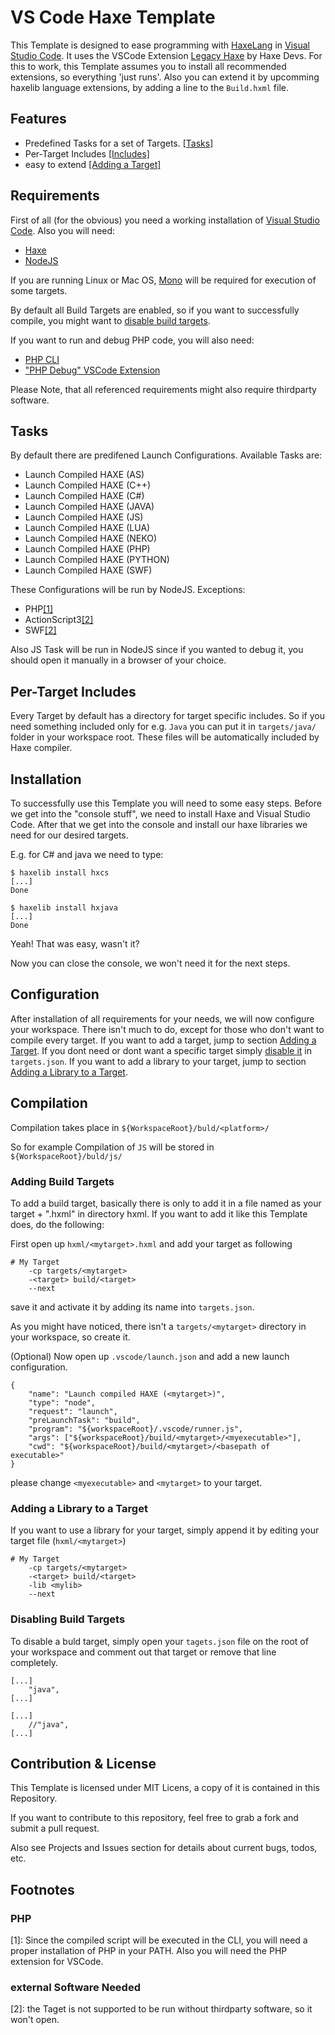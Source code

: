 # VS Code Haxe Template

This Template is designed to ease programming with [HaxeLang](https://haxe.org) in [Visual Studio Code](https://code.visualstudio.com).
It uses the VSCode Extension [Legacy Haxe](https://marketplace.visualstudio.com/items?itemName=haxedevs.haxe) by Haxe Devs.
For this to work, this Template assumes you to install all recommended extensions, so everything 'just runs'.
Also you can extend it by upcomming haxelib language extensions, by adding a line to the ```Build.hxml``` file.

## Features

* Predefined Tasks for a set of Targets. [[Tasks]](#tasks)
* Per-Target Includes [[Includes]](#per-target-includes)
* easy to extend [[Adding a Target]](#adding-build-targets)

## Requirements

First of all (for the obvious) you need a working installation of [Visual Studio Code](https://code.visualstudio.com).
Also you will need:

* [Haxe](https://haxe.org/)
* [NodeJS](https://nodejs.org/)

If you are running Linux or Mac OS, [Mono](www.mono-project.com/download/) will be required for execution of some targets.

By default all Build Targets are enabled, so if you want to successfully compile, you might want to [disable build targets](#disabling-build-targets).

If you want to run and debug PHP code, you will also need:

* [PHP CLI](php.net/downloads.php)
* ["PHP Debug" VSCode Extension](https://marketplace.visualstudio.com/items?itemName=felixfbecker.php-debug)

Please Note, that all referenced requirements might also require thirdparty software.

## Tasks

By default there are predifened Launch Configurations.
Available Tasks are:

* Launch Compiled HAXE (AS)
* Launch Compiled HAXE (C++)
* Launch Compiled HAXE (C#)
* Launch Compiled HAXE (JAVA)
* Launch Compiled HAXE (JS)
* Launch Compiled HAXE (LUA)
* Launch Compiled HAXE (NEKO)
* Launch Compiled HAXE (PHP)
* Launch Compiled HAXE (PYTHON)
* Launch Compiled HAXE (SWF)

These Configurations will be run by NodeJS.
Exceptions:

* PHP[[1]](#php)
* ActionScript3[[2]](#external-software-needed)
* SWF[[2]](#external-software-needed)

Also JS Task will be run in NodeJS since if you wanted to debug it, you should open it manually in a browser of your choice.

## Per-Target Includes

Every Target by default has a directory for target specific includes.
So if you need something included only for e.g. ```Java``` you can put it in ```targets/java/``` folder in your workspace root.
These files will be automatically included by Haxe compiler.

## Installation

To successfully use this Template you will need to some easy steps.
Before we get into the "console stuff", we need to install Haxe and Visual Studio Code.
After that we get into the console and install our haxe libraries we need for our desired targets.

E.g. for C# and java we need to type:

```console
$ haxelib install hxcs
[...]
Done

$ haxelib install hxjava
[...]
Done
```

Yeah! That was easy, wasn't it?

Now you can close the console, we won't need it for the next steps.

## Configuration

After installation of all requirements for your needs, we will now configure your workspace.
There isn't much to do, except for those who don't want to compile every target.
If you want to add a target, jump to section [Adding a Target](#adding-build-targets).
If you dont need or dont want a specific target simply [disable it](#disabling-build-targets) in ```targets.json```.
If you want to add a library to your target, jump to section [Adding a Library to a Target](#adding-a-library-to-a-target).

## Compilation

Compilation takes place in ```${WorkspaceRoot}/buld/<platform>/```

So for example Compilation of ```JS``` will be stored in ```${WorkspaceRoot}/buld/js/```

### Adding Build Targets

To add a build target, basically there is only to add it in a file named as your target + ".hxml" in directory hxml.
If you want to add it like this Template does, do the following:

First open up ```hxml/<mytarget>.hxml``` and add your target as following

```code
# My Target
    -cp targets/<mytarget>
    -<target> build/<target>
    --next
```

save it and activate it by adding its name into ```targets.json```.

As you might have noticed, there isn't a ```targets/<mytarget>``` directory in your workspace, so create it.

(Optional)
Now open up ```.vscode/launch.json``` and add a new launch configuration.

```code
{
    "name": "Launch compiled HAXE (<mytarget>)",
    "type": "node",
    "request": "launch",
    "preLaunchTask": "build",
    "program": "${workspaceRoot}/.vscode/runner.js",
    "args": ["${workspaceRoot}/build/<mytarget>/<myexecutable>"],
    "cwd": "${workspaceRoot}/build/<mytarget>/<basepath of executable>"
}
```

please change ```<myexecutable>``` and ```<mytarget>``` to your target.

### Adding a Library to a Target

If you want to use a library for your target, simply append it by editing your target file
(```hxml/<mytarget>```)

```code
# My Target
    -cp targets/<mytarget>
    -<target> build/<target>
    -lib <mylib>
    --next
```

### Disabling Build Targets

To disable a buld target, simply open your ```tagets.json``` file on the root of your workspace 
and comment out that target or remove that line completely.

```code
[...]
    "java",
[...]
```

```code
[...]
    //"java",
[...]
```

## Contribution & License

This Template is licensed under MIT Licens, a copy of it is contained in this Repository.

If you want to contribute to this repository, feel free to grab a fork and submit a pull request.

Also see Projects and Issues section for details about current bugs, todos, etc.

## Footnotes

### PHP

[1]: Since the compiled script will be executed in the CLI, you will need a proper installation of PHP in your PATH. Also you will need the PHP extension for VSCode.

### external Software Needed

[2]: the Taget is not supported to be run without thirdparty software, so it won't open.
